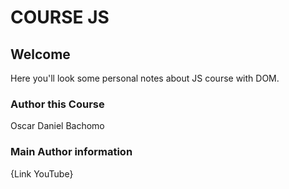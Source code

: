 # COURSE JS

## Welcome

Here you'll look some personal notes about JS course with DOM.

### Author this Course
Oscar Daniel Bachomo

### Main Author information
{Link YouTube}